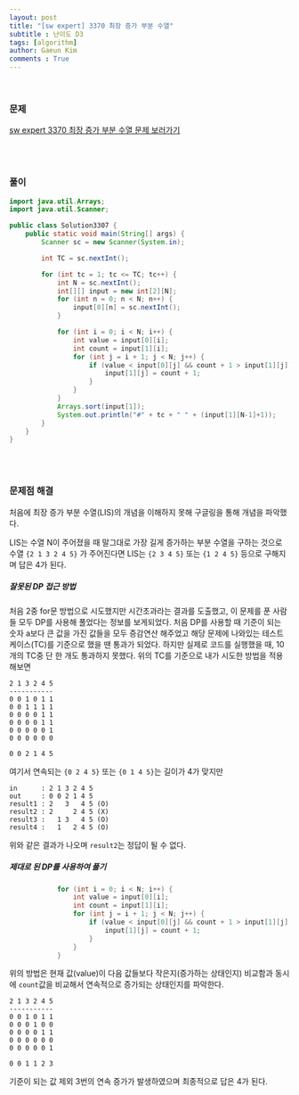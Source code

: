 ```yaml
---
layout: post
title: "[sw expert] 3370 최장 증가 부분 수열"
subtitle : 난이도 D3
tags: [algorithm]
author: Gaeun Kim
comments : True
---
```


<br>

### 문제

[sw expert 3370 최장 증가 부분 수열 문제 보러가기](https://swexpertacademy.com/main/code/problem/problemDetail.do?contestProbId=AWBOKg-a6l0DFAWr)

<br><br>

### 풀이

```java
import java.util.Arrays;
import java.util.Scanner;

public class Solution3307 {
	public static void main(String[] args) {
		Scanner sc = new Scanner(System.in);

		int TC = sc.nextInt();

		for (int tc = 1; tc <= TC; tc++) {
			int N = sc.nextInt();
			int[][] input = new int[2][N];
			for (int n = 0; n < N; n++) {
				input[0][n] = sc.nextInt();
			}

			for (int i = 0; i < N; i++) {
				int value = input[0][i];
				int count = input[1][i];
				for (int j = i + 1; j < N; j++) {
					if (value < input[0][j] && count + 1 > input[1][j]) {
						input[1][j] = count + 1;
					}
				}
			}
			Arrays.sort(input[1]);
			System.out.println("#" + tc + " " + (input[1][N-1]+1));
		}
	}
}
```

<br>

<br>

### 문제점 해결

처음에 최장 증가 부분 수열(LIS)의 개념을 이해하지 못해 구글링을 통해 개념을 파악했다.

LIS는 수열 N이 주어졌을 때 말그대로 가장 길게 증가하는 부분 수열을 구하는 것으로 수열 `{2 1 3 2 4 5}` 가 주어진다면 LIS는 `{2 3 4 5}` 또는 `{1 2 4 5}` 등으로 구해지며 답은 4가 된다.



##### 잘못된 DP 접근 방법

처음 2중 for문 방법으로 시도했지만 시간초과라는 결과를 도출했고, 이 문제를 푼 사람들 모두 DP를 사용해 풀었다는 정보를 보게되었다. 처음 DP를 사용할 때 기준이 되는 숫자 a보다 큰 값을 가진 값들을 모두 증감연산 해주었고 해당 문제에 나와있는 테스트케이스(TC)를 기준으로 했을 땐 통과가 되었다. 하지만 실제로 코드를 실행했을 때, 10개의 TC중 단 한 개도 통과하지 못했다. 위의 TC를 기준으로 내가 시도한 방법을 적용해보면

```TC
2 1 3 2 4 5
-----------
0 0 1 0 1 1
0 0 1 1 1 1
0 0 0 0 1 1
0 0 0 0 1 1
0 0 0 0 0 1
0 0 0 0 0 0
```

```result
0 0 2 1 4 5
```

여기서 연속되는 `{0 2 4 5}` 또는 `{0 1 4 5}`는 길이가 4가 맞지만

```fail
in		: 2 1 3 2 4 5
out		: 0 0 2 1 4 5
result1	: 2   3   4 5 (O)
result2 : 2     2 4 5 (X)
result3 :   1 3   4 5 (O)
result4 :   1   2 4 5 (O)
```

위와 같은 결과가 나오며 `result2`는 정답이 될 수 없다.



##### 제대로 된 DP를 사용하여 풀기

```java
			for (int i = 0; i < N; i++) {
				int value = input[0][i];
				int count = input[1][i];
				for (int j = i + 1; j < N; j++) {
					if (value < input[0][j] && count + 1 > input[1][j]) {
						input[1][j] = count + 1;
					}
				}
			}
```

위의 방법은 현재 값(value)이 다음 값들보다 작은지(증가하는 상태인지) 비교함과 동시에 `count`값을 비교해서 연속적으로 증가되는 상태인지를 파악한다.

```TC
2 1 3 2 4 5
-----------
0 0 1 0 1 1
0 0 0 1 0 0
0 0 0 0 1 1
0 0 0 0 0 0
0 0 0 0 0 1
```

```result
0 0 1 1 2 3
```

기준이 되는 값 제외 3번의 연속 증가가 발생하였으며 최종적으로 답은 4가 된다.